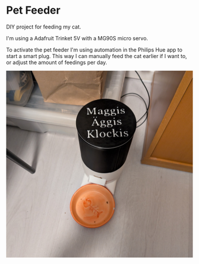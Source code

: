 # Pet Feeder
DIY project for feeding my cat.

I'm using a Adafruit Trinket 5V with a MG90S micro servo.

To activate the pet feeder I'm using automation in the Philips Hue app to start a smart plug.
This way I can manually feed the cat earlier if I want to, or adjust the amount of feedings per day.

![screenshot](image1.jpg)
